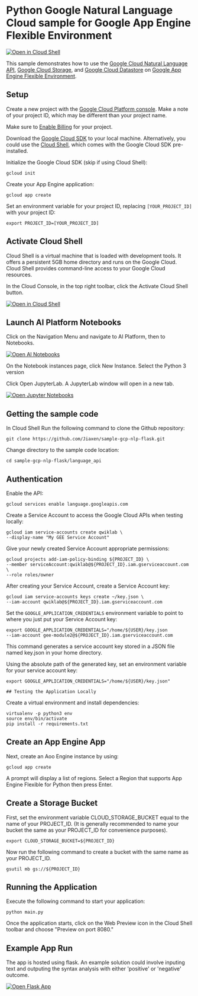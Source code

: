 # Python Google Natural Language Cloud  sample for Google App Engine Flexible Environment

[![Open in Cloud Shell][shell_img]][shell_link]

[shell_img]: http://gstatic.com/cloudssh/images/open-btn.png
[shell_link]: https://console.cloud.google.com/cloudshell/open

This sample demonstrates how to use the [Google Cloud Natural Language API](https://cloud.google.com/natural-language), [Google Cloud Storage](https://cloud.google.com/storage/), and [Google Cloud Datastore](https://cloud.google.com/datastore/) on [Google App Engine Flexible Environment](https://cloud.google.com/appengine).

## Setup

Create a new project with the [Google Cloud Platform console](https://console.cloud.google.com/).
Make a note of your project ID, which may be different than your project name.

Make sure to [Enable Billing](https://pantheon.corp.google.com/billing?debugUI=DEVELOPERS)
for your project.

Download the [Google Cloud SDK](https://cloud.google.com/sdk/docs/) to your
local machine. Alternatively, you could use the [Cloud Shell](https://cloud.google.com/shell/docs/quickstart), which comes with the Google Cloud SDK pre-installed.

Initialize the Google Cloud SDK (skip if using Cloud Shell):

    gcloud init

Create your App Engine application:

    gcloud app create

Set an environment variable for your project ID, replacing `[YOUR_PROJECT_ID]`
with your project ID:

    export PROJECT_ID=[YOUR_PROJECT_ID]
## Activate Cloud Shell

Cloud Shell is a virtual machine that is loaded with development tools. It offers a persistent 5GB home directory and runs on the Google Cloud. Cloud Shell provides command-line access to your Google Cloud resources.

In the Cloud Console, in the top right toolbar, click the Activate Cloud Shell button.

[![Open in Cloud Shell][shell_img]][shell_link]


[shell_link]: https://console.cloud.google.com/cloudshell/
[shell_img]: https://cdn.qwiklabs.com/vdY5e%2Fan9ZGXw5a%2FZMb1agpXhRGozsOadHURcR8thAQ%3D


## Launch AI Platform Notebooks 

Click on the Navigation Menu and navigate to AI Platform, then to Notebooks.

[![Open AI Notebooks][notebook_img]][notebook_link]

[notebook_img]: https://cdn.qwiklabs.com/fnUEPKKDGG4Xw1nbWJRpVfg02LTmJLOrel2Ny42JQVk%3D
[notebook_link]: https://console.cloud.google.com/ai-platform/notebooks/list

On the Notebook instances page, click New Instance. Select the Python 3 version

Click Open JupyterLab. A JupyterLab window will open in a new tab.

[![Open Jupyter Notebooks][jupyter_img]][jupyter_link]

[jupyter_img]: https://cdn.qwiklabs.com/fowDLNZLw1WB1zkF9BBSwzNvjBnZyducp45ui%2FBkXTg%3D
[jupyter_link]: https://console.cloud.google.com/ai-platform/notebooks/list


## Getting the sample code

In Cloud Shell Run the following command to clone the Github repository:

    git clone https://github.com/Jiaxen/sample-gcp-nlp-flask.git

Change directory to the sample code location:

    cd sample-gcp-nlp-flask/language_api


## Authentication

Enable the API:

    gcloud services enable language.googleapis.com

Create a Service Account to access the Google Cloud APIs when testing locally:

    gcloud iam service-accounts create qwiklab \
    --display-name "My GEE Service Account"

Give your newly created Service Account appropriate permissions:

    gcloud projects add-iam-policy-binding ${PROJECT_ID} \
    --member serviceAccount:qwiklab@${PROJECT_ID}.iam.gserviceaccount.com \
    --role roles/owner

After creating your Service Account, create a Service Account key:

    gcloud iam service-accounts keys create ~/key.json \
    --iam-account qwiklab@${PROJECT_ID}.iam.gserviceaccount.com

Set the `GOOGLE_APPLICATION_CREDENTIALS` environment variable to point to where
you just put your Service Account key:

    export GOOGLE_APPLICATION_CREDENTIALS="/home/${USER}/key.json
    --iam-account gee-module2@${PROJECT_ID}.iam.gserviceaccount.com

This command generates a service account key stored in a JSON file named key.json in your home directory.

Using the absolute path of the generated key, set an environment variable for your service account key:

    export GOOGLE_APPLICATION_CREDENTIALS="/home/${USER}/key.json"
    
    ## Testing the Application Locally

Create a virtual environment and install dependencies:

    virtualenv -p python3 env
    source env/bin/activate
    pip install -r requirements.txt

## Create an App Engine App

Next, create an Aoo Engine instance by using:

    gcloud app create
    
A prompt will display a list of regions. Select a Region that supports App Engine Flexible for Python then press Enter.

## Create a Storage Bucket

First, set the environment variable CLOUD_STORAGE_BUCKET equal to the name of your PROJECT_ID. (It is generally recommended to name your bucket the same as your PROJECT_ID for convenience purposes).

    export CLOUD_STORAGE_BUCKET=${PROJECT_ID}
       
Now run the following command to create a bucket with the same name as your PROJECT_ID.

    gsutil mb gs://${PROJECT_ID}
## Running the Application

Execute the following command to start your application:

    python main.py
    
Once the application starts, click on the Web Preview icon in the Cloud Shell toolbar and choose "Preview on port 8080."

## Example App Run

The app is hosted using flask. An example solution could involve inputing text and outputing the syntax analysis with either 'positive' or 'negative' outcome.

[![Open Flask App][flask_img]][flask_link]

[flask_img]: https://ibb.co/bLGHhR4
[flask_link]: https://nlp-for-gee.nw.r.appspot.com

